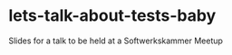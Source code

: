 lets-talk-about-tests-baby
==========================

Slides for a talk to be held at a Softwerkskammer Meetup
